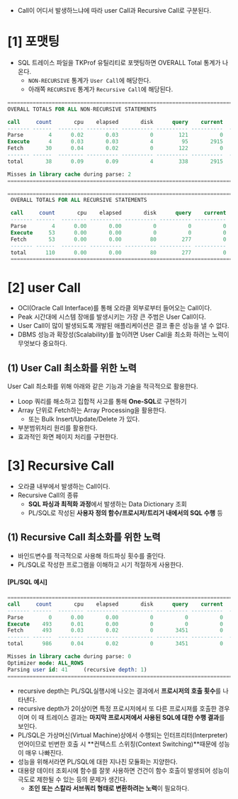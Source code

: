 - Call이 어디서 발생하느냐에 따라 user Call과 Recursive Call로 구분된다.
# [1] 포맷팅
- SQL 트레이스 파일을 TKProf 유틸리티로 포맷팅하면 OVERALL Total 통계가 나온다.
   - `NON-RECURSIVE` 통계가 `User Call`에 해당한다.
   - 아래쪽 `RECURSIVE` 통계가 `Recursive Call`에 해당된다.
```sql
================================================================================
OVERALL TOTALS FOR ALL NON-RECURSIVE STATEMENTS

call     count       cpu    elapsed       disk      query    current        rows
------- ------  -------- ---------- ---------- ---------- ----------  ----------
Parse        4      0.02       0.03          0        121          0           0
Execute      4      0.03       0.03          4         95       2915           0
Fetch       30      0.04       0.02          0        122          0        2859
------- ------  -------- ---------- ---------- ---------- ----------  ----------
total       38      0.09       0.09          4        338       2915        2859

Misses in library cache during parse: 2
================================================================================
```
```sql
================================================================================
 OVERALL TOTALS FOR ALL RECURSIVE STATEMENTS

 call     count       cpu    elapsed       disk      query    current        rows
 ------- ------  -------- ---------- ---------- ---------- ----------  ----------
 Parse        4      0.00       0.00          0          0          0           0
 Execute     53      0.00       0.00          0          0          0           0
 Fetch       53      0.00       0.00         80        277          0           3
 ------- ------  -------- ---------- ---------- ---------- ----------  ----------
 total      110      0.00       0.00         80        277          0           3
 ================================================================================
```
# [2] user Call
- OCI(Oracle Call Interface)를 통해 오라클 외부로부터 들어오는 Call이다.
- Peak 시간대에 시스템 장애를 발생시키는 가장 큰 주범은 User Call이다.
- User Call이 많이 발생되도록 개발된 애플리케이션은 결코 좋은 성능을 낼 수 없다.
- DBMS 성능과 확장성(Scalability)를 높이려면 User Call을 최소화 하려는 노력이 무엇보다 중요하다.
## (1) User Call 최소화를 위한 노력
User Call 최소화를 위해 아래와 같은 기능과 기술을 적극적으로 활용한다.
- Loop 쿼리를 해소하고 집합적 사고를 통해 **One-SQL**로 구현하기
- Array 단위로 Fetch하는 Array Processing을 활용한다.
   - 또는 Bulk Insert/Update/Delete 가 있다.
- 부분범위처리 원리를 활용한다.
- 효과적인 화면 페이지 처리를 구현한다.
# [3] Recursive Call
- 오라클 내부에서 발생하는 Call이다.
- Recursive Call의 종류
   - **SQL 파싱과 최적화 과정**에서 발생하는 Data Dictionary 조회
   - PL/SQL로 작성된 **사용자 정의 함수/프로시저/트리거 내에서의 SQL 수행** 등
## (1) Recursive Call 최소화를 위한 노력
- 바인드변수를 적극적으로 사용해 하드파싱 횟수를 줄인다.
- PL/SQL로 작성한 프로그램을 이해하고 시기 적절하게 사용한다.
#### [PL/SQL 예시]

```sql
================================================================================
call     count       cpu    elapsed       disk      query    current        rows
------- ------  -------- ---------- ---------- ---------- ----------  ----------
Parse        0      0.00       0.00          0          0          0           0
Execute    493      0.01       0.00          0          0          0           0
Fetch      493      0.03       0.02          0       3451          0         493
------- ------  -------- ---------- ---------- ---------- ----------  ----------
total      986      0.04       0.02          0       3451          0         493

Misses in library cache during parse: 0
Optimizer mode: ALL_ROWS
Parsing user id: 41     (recursive depth: 1)
================================================================================
```
-  recursive depth는 PL/SQL실행시에 나오는 결과에서 **프로시저의 호출 횟수**를 나타낸다.
- recursive depth가 2이상이면 특정 프로시저에서 또 다른 프로시져를 호출한 경우이며
이 때 트레이스 결과는 **마지막 프로시저에서 사용된 SQL에 대한 수행 결과**를 보인다.
- PL/SQL은 가상머신(Virtual Machine)상에서 수행되는 인터프리터(Interpreter)언어이므로
빈번한 호출 시 **컨텍스트 스위칭(Context Switching)**때문에 성능이 매우 나빠진다. 
- 성능을 위해서라면 PL/SQL에 대한 지나친 모듈화는 지양한다.
- 대용량 데이터 조회시에 함수를 잘못 사용하면 건건이 함수 호출이 발생되어 성능이 극도로
제한될 수 있는 등의 문제가 생긴다.
   - **조인 또는 스칼라 서브쿼리 형태로 변환하려는 노력**이 필요하다.
```